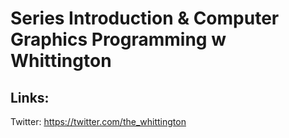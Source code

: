 # Series Introduction & Computer Graphics Programming w Whittington
## Links: 
Twitter: https://twitter.com/the_whittington
